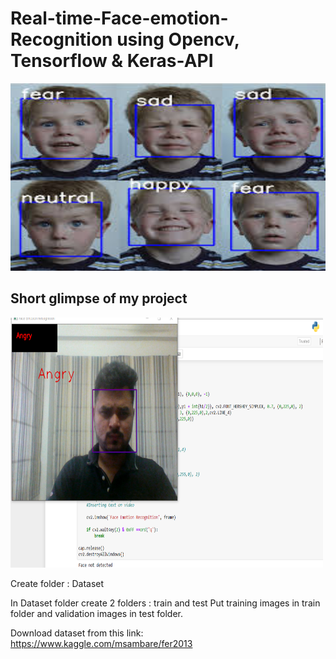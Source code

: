 # Real-time-Face-emotion-Recognition using Opencv, Tensorflow & Keras-API

<img src="https://github.com/vishvpatel-97/Real-time-Face-emotion-Recognition/blob/main/Image.jpg" width=600, height=300>

## Short glimpse of my project

<img src="https://github.com/vishvpatel-97/Real-time-Face-emotion-Recognition/blob/main/Demo.PNG" width=500, height=400>


Create folder : Dataset

In Dataset folder create 2 folders : train and test Put training images in train folder and validation images in test folder.

Download dataset from this link: https://www.kaggle.com/msambare/fer2013

